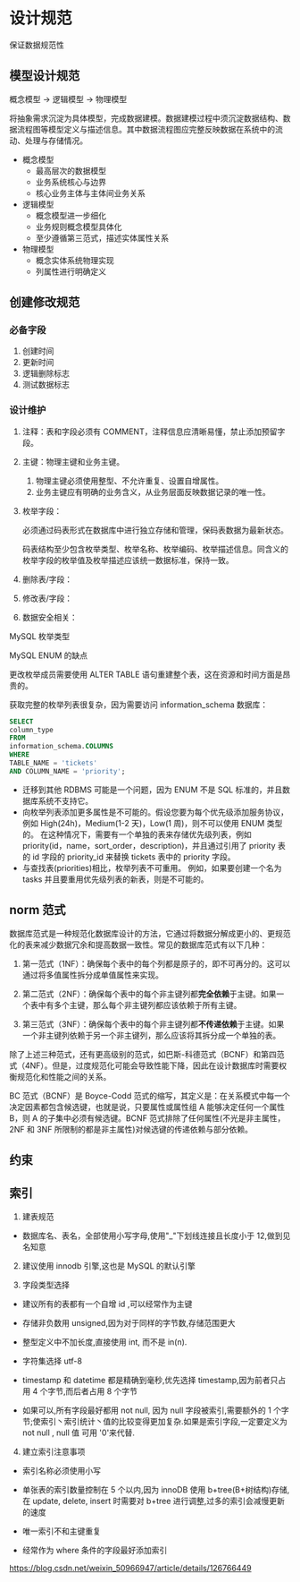 # 设计规范

保证数据规范性

## 模型设计规范

概念模型 -> 逻辑模型 -> 物理模型

将抽象需求沉淀为具体模型，完成数据建模。数据建模过程中须沉淀数据结构、数据流程图等模型定义与描述信息。其中数据流程图应完整反映数据在系统中的流动、处理与存储情况。

- 概念模型
  - 最高层次的数据模型
  - 业务系统核心与边界
  - 核心业务主体与主体间业务关系
- 逻辑模型
  - 概念模型进一步细化
  - 业务规则概念模型具体化
  - 至少遵循第三范式，描述实体属性关系
- 物理模型
  - 概念实体系统物理实现
  - 列属性进行明确定义

## 创建修改规范

### 必备字段

1. 创建时间
2. 更新时间
3. 逻辑删除标志
4. 测试数据标志

### 设计维护

1. 注释：表和字段必须有 COMMENT，注释信息应清晰易懂，禁止添加预留字段。
2. 主键：物理主键和业务主键。
   1. 物理主键必须使用整型、不允许重复、设置自增属性。
   2. 业务主键应有明确的业务含义，从业务层面反映数据记录的唯一性。
3. 枚举字段：

   必须通过码表形式在数据库中进行独立存储和管理，保码表数据为最新状态。

   码表结构至少包含枚举类型、枚举名称、枚举编码、枚举描述信息。同含义的枚举字段的枚举值及枚举描述应该统一数据标准，保持一致。

4. 删除表/字段：
5. 修改表/字段：
6. 数据安全相关：

MySQL 枚举类型

MySQL ENUM 的缺点

更改枚举成员需要使用 ALTER TABLE 语句重建整个表，这在资源和时间方面是昂贵的。

获取完整的枚举列表很复杂，因为需要访问 information_schema 数据库：

```SQL
SELECT
column_type
FROM
information_schema.COLUMNS
WHERE
TABLE_NAME = 'tickets'
AND COLUMN_NAME = 'priority';
```

- 迁移到其他 RDBMS 可能是一个问题，因为 ENUM 不是 SQL 标准的，并且数据库系统不支持它。
- 向枚举列表添加更多属性是不可能的。假设您要为每个优先级添加服务协议，例如 High(24h)，Medium(1-2 天)，Low(1 周)，则不可以使用 ENUM 类型的。 在这种情况下，需要有一个单独的表来存储优先级列表，例如 priority(id，name，sort_order，description)，并且通过引用了 priority 表的 id 字段的 priority_id 来替换 tickets 表中的 priority 字段。
- 与查找表(priorities)相比，枚举列表不可重用。 例如，如果要创建一个名为 tasks 并且要重用优先级列表的新表，则是不可能的。

## norm 范式

数据库范式是一种规范化数据库设计的方法，它通过将数据分解成更小的、更规范化的表来减少数据冗余和提高数据一致性。常见的数据库范式有以下几种：

1. 第一范式（1NF）：确保每个表中的每个列都是原子的，即不可再分的。这可以通过将多值属性拆分成单值属性来实现。

2. 第二范式（2NF）：确保每个表中的每个非主键列都**完全依赖**于主键。如果一个表中有多个主键，那么每个非主键列都应该依赖于所有主键。

3. 第三范式（3NF）：确保每个表中的每个非主键列都**不传递依赖**于主键。如果一个非主键列依赖于另一个非主键列，那么应该将其拆分成一个单独的表。

除了上述三种范式，还有更高级别的范式，如巴斯-科德范式（BCNF）和第四范式（4NF）。但是，过度规范化可能会导致性能下降，因此在设计数据库时需要权衡规范化和性能之间的关系。

BC 范式（BCNF）是 Boyce-Codd 范式的缩写，其定义是：在关系模式中每一个决定因素都包含候选键，也就是说，只要属性或属性组 A 能够决定任何一个属性 B，则 A 的子集中必须有候选键。BCNF 范式排除了任何属性(不光是非主属性，2NF 和 3NF 所限制的都是非主属性)对候选键的传递依赖与部分依赖。

## 约束

## 索引

1. 建表规范

- 数据库名、表名，全部使用小写字母,使用"\_"下划线连接且长度小于 12,做到见名知意

2. 建议使用 innodb 引擎,这也是 MySQL 的默认引擎

3. 字段类型选择

- 建议所有的表都有一个自增 id ,可以经常作为主键

- 存储非负数用 unsigned,因为对于同样的字节数,存储范围更大

- 整型定义中不加长度,直接使用 int, 而不是 in(n).

- 字符集选择 utf-8

- timestamp 和 datetime 都是精确到毫秒,优先选择 timestamp,因为前者只占用 4 个字节,而后者占用 8 个字节

- 如果可以,所有字段最好都用 not null, 因为 null 字段被索引,需要额外的 1 个字节;使索引丶索引统计丶值的比较变得更加复杂.如果是索引字段,一定要定义为 not null , null 值 可用 '0'来代替.

4. 建立索引注意事项

- 索引名称必须使用小写

- 单张表的索引数量控制在 5 个以内,因为 innoDB 使用 b+tree(B+树结构)存储,在 update, delete, insert 时需要对 b+tree 进行调整,过多的索引会减慢更新的速度

- 唯一索引不和主键重复

- 经常作为 where 条件的字段最好添加索引

https://blog.csdn.net/weixin_50966947/article/details/126766449
